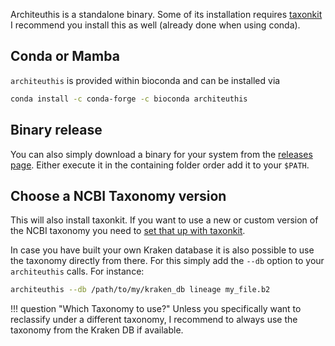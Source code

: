 Architeuthis is a standalone binary. Some of its installation requires [taxonkit](https://bioinf.shenwei.me/taxonkit/)
I recommend you install this as well (already done when using conda).

## Conda or Mamba

`architeuthis` is provided within bioconda and can be installed via

```bash
conda install -c conda-forge -c bioconda architeuthis
```

## Binary release

You can also simply download a binary for your system from the
[releases page](https://github.com/cdiener/architeuthis/release). Either execute it in the
containing folder order add it to your `$PATH`.

## Choose a NCBI Taxonomy version

This will also install taxonkit. If you want to use a new or custom version of the
NCBI taxonomy you need to [set that up with taxonkit](https://bioinf.shenwei.me/taxonkit/#dataset).

In case you have built your own Kraken database it is also possible to use the taxonomy
directly from there. For this simply add the `--db` option to your `architeuthis` calls.
For instance:

```bash
architeuthis --db /path/to/my/kraken_db lineage my_file.b2
```

!!! question "Which Taxonomy to use?"
    Unless you specifically want to reclassify under a different taxonomy, I recommend
    to always use the taxonomy from the Kraken DB if available.